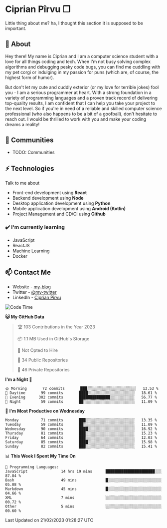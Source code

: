 # Ciprian Pîrvu ❐

Little thing about me? ha, I thought this section it is supposed to be important.

## 🧐 About

Hey there! My name is Ciprian and I am a computer science student with a love for all things coding and tech. When I'm not busy solving complex algorithms and debugging pesky code bugs, you can find me cuddling with my pet corgi or indulging in my passion for puns (which are, of course, the highest form of humor).

But don't let my cute and cuddly exterior (or my love for terrible jokes) fool you - I am a serious programmer at heart. With a strong foundation in a variety of programming languages and a proven track record of delivering top-quality results, I am confident that I can help you take your project to the next level. So if you're in need of a reliable and skilled computer science professional (who also happens to be a bit of a goofball), don't hesitate to reach out. I would be thrilled to work with you and make your coding dreams a reality!

## 👯 Communities

-   TODO: Communities

## ⚡ Technologies

Talk to me about

-   Front-end development using **React**
-   Backend development using **Node**
-   Desktop application development using **Python**
-   Mobile application development using **Android (Kotlin)**
-   Project Management and CD/CI using **Github**

### ✔️ I'm currently learning

-   JavaScript
-   ReactJS
-   Machine Learning
-   Docker

## 📫 Contact Me

-   Website - [my-blog]()
-   Twitter - [@my-twitter]()
-   LinkedIn - [Ciprian Pîrvu](https://www.linkedin.com/in/p%C3%AErvu-ciprian-cristian-4415991b1/)

<!--START_SECTION:waka-->
![Code Time](http://img.shields.io/badge/Code%20Time-1%2C539%20hrs%2019%20mins-blue)

**🐱 My GitHub Data** 

> 🏆 103 Contributions in the Year 2023
 > 
> 📦 1.1 MB Used in GitHub's Storage 
 > 
> 🚫 Not Opted to Hire
 > 
> 📜 34 Public Repositories 
 > 
> 🔑 46 Private Repositories  
 > 
**I'm a Night 🦉** 

```text
🌞 Morning       72 commits       ███░░░░░░░░░░░░░░░░░░░░░░   13.53 % 
🌆 Daytime       99 commits       ████░░░░░░░░░░░░░░░░░░░░░   18.61 % 
🌃 Evening      302 commits       ██████████████░░░░░░░░░░░   56.77 % 
🌙 Night         59 commits       ██░░░░░░░░░░░░░░░░░░░░░░░   11.09 % 

```
📅 **I'm Most Productive on Wednesday** 

```text
Monday          71 commits       ███░░░░░░░░░░░░░░░░░░░░░░   13.35 % 
Tuesday         59 commits       ██░░░░░░░░░░░░░░░░░░░░░░░   11.09 % 
Wednesday       90 commits       ████░░░░░░░░░░░░░░░░░░░░░   16.92 % 
Thursday        81 commits       ███░░░░░░░░░░░░░░░░░░░░░░   15.23 % 
Friday          64 commits       ███░░░░░░░░░░░░░░░░░░░░░░   12.03 % 
Saturday        85 commits       ████░░░░░░░░░░░░░░░░░░░░░   15.98 % 
Sunday          82 commits       ███░░░░░░░░░░░░░░░░░░░░░░   15.41 % 

```


📊 **This Week I Spent My Time On** 

```text
💬 Programming Languages: 
JavaScript               14 hrs 19 mins      ██████████████████████░░░   87.84 % 
Bash                     49 mins             █░░░░░░░░░░░░░░░░░░░░░░░░   05.08 % 
Markdown                 45 mins             █░░░░░░░░░░░░░░░░░░░░░░░░   04.66 % 
XML                      7 mins              ░░░░░░░░░░░░░░░░░░░░░░░░░   00.72 % 
Other                    5 mins              ░░░░░░░░░░░░░░░░░░░░░░░░░   00.60 % 

```


 Last Updated on 21/02/2023 01:28:27 UTC
<!--END_SECTION:waka-->
